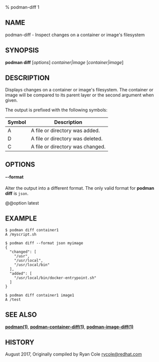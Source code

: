 % podman-diff 1

## NAME

podman\-diff - Inspect changes on a container or image's filesystem

## SYNOPSIS

**podman diff** [*options*] _container|image_ [*container|image*]

## DESCRIPTION

Displays changes on a container or image's filesystem. The container or image will be compared to its parent layer or the second argument when given.

The output is prefixed with the following symbols:

| Symbol | Description                      |
| ------ | -------------------------------- |
| A      | A file or directory was added.   |
| D      | A file or directory was deleted. |
| C      | A file or directory was changed. |

## OPTIONS

#### **--format**

Alter the output into a different format. The only valid format for **podman diff** is `json`.

@@option latest

## EXAMPLE

```
$ podman diff container1
A /myscript.sh
```

```
$ podman diff --format json myimage
{
  "changed": [
    "/usr",
    "/usr/local",
    "/usr/local/bin"
  ],
  "added": [
    "/usr/local/bin/docker-entrypoint.sh"
  ]
}
```

```
$ podman diff container1 image1
A /test
```

## SEE ALSO

**[podman(1)](podman.1.md)**, **[podman-container-diff(1)](podman-container-diff.1.md)**, **[podman-image-diff(1)](podman-image-diff.1.md)**

## HISTORY

August 2017, Originally compiled by Ryan Cole <rycole@redhat.com>
